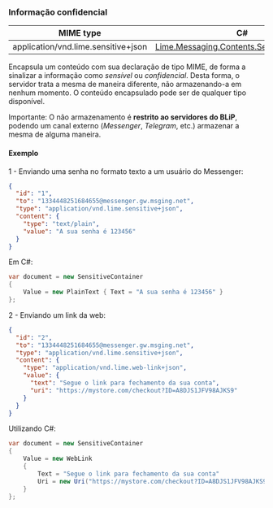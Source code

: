 ### Informação confidencial

| MIME type                            | C#                                 |
|--------------------------------------|------------------------------------|
| application/vnd.lime.sensitive+json  | [Lime.Messaging.Contents.SensitiveContainer](https://github.com/takenet/lime-csharp/blob/master/src/Lime.Messaging/Contents/SensitiveContainer.cs) |

Encapsula um conteúdo com sua declaração de tipo MIME, de forma a sinalizar a informação como *sensível* ou *confidencial*. Desta forma, o servidor trata a mesma de maneira diferente, não armazenando-a em nenhum momento. O conteúdo encapsulado pode ser de qualquer tipo disponível.

Importante: O não armazenamento é **restrito ao servidores do BLiP**, podendo um canal externo (*Messenger*, *Telegram*, etc.) armazenar a mesma de alguma maneira.

#### Exemplo
1 - Enviando uma senha no formato texto a um usuário do Messenger:
```json
{
  "id": "1",
  "to": "1334448251684655@messenger.gw.msging.net",
  "type": "application/vnd.lime.sensitive+json",
  "content": {
    "type": "text/plain",
    "value": "A sua senha é 123456"
  }
}
```

Em C#:
```csharp
var document = new SensitiveContainer
{
    Value = new PlainText { Text = "A sua senha é 123456" }
};
```

2 - Enviando um link da web:
```json
{
  "id": "2",
  "to": "1334448251684655@messenger.gw.msging.net",
  "type": "application/vnd.lime.sensitive+json",
  "content": {
    "type": "application/vnd.lime.web-link+json",
    "value": {
      "text": "Segue o link para fechamento da sua conta",
      "uri": "https://mystore.com/checkout?ID=A8DJS1JFV98AJKS9"
    }
  }
}
```

Utilizando C#:
```csharp
var document = new SensitiveContainer
{
    Value = new WebLink 
    { 
        Text = "Segue o link para fechamento da sua conta"
        Uri = new Uri("https://mystore.com/checkout?ID=A8DJS1JFV98AJKS9"),
    }
};
```
